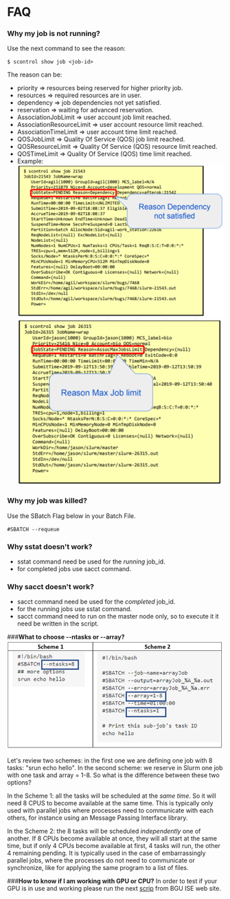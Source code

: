 
# FAQ
<!-- blank line -->

### **Why my job is not running?**   

Use the next command to see the reason:  

    $ scontrol show job <job-id>

The reason can be:  

  * priority => resources being reserved for higher priority job.
  * resources => required resources are in user.
  * dependency => job dependencies not yet satisfied.
  * reservation => waiting for advanced reservation.
  * AssociationJobLimit => user account job limit reached.
  * AssociationResourceLimit => user account resource limit reached.
  * AssociationTimeLimit => user account time limit reached.
  * QOSJobLimit => Quality Of Service (QOS) job limit reached.
  * QOSResourceLimit => Quality Of Service (QOS) resource limit reached.
  * QOSTimeLimit => Quality Of Service (QOS) time limit reached.
  * Example:  
  ![Screenshot](img/job_not_run_reason_1.png)
  ![Screenshot](img/job_not_run_reason_2.png)
<!-- blank line -->

### **Why my job was killed?**  
Use the SBatch Flag below in your Batch File.

    #SBATCH --requeue   
<!-- blank line -->

### **Why sstat doesn't work?**
  * sstat command need be used for the _running_ job_id.
  * for completed jobs use sacct command.
<!-- blank line -->

### **Why sacct doesn't work?**  
  * sacct command need be used for the _completed_ job_id.
  * for the running jobs use sstat command.
  * sacct  command need to run on the master node only, so to execute it it need be written in the script.  
<!-- blank line -->

###**What to choose --ntasks or --array?**
![Screenshot](img/n_task_array_example.png)
<!-- blank line -->

Let's review two schemes: in the first one we are defining one job with 8 tasks: "srun echo hello".
In the second scheme: we reserve in Slurm one job with one task and array = 1-8. So what is the difference between these two options?  
<!-- blank line -->

In the Scheme 1: all the tasks will be scheduled at the _same time_.  So it will need 8 CPUS to become available at the same time. This is typically only used with parallel jobs where processes need to communicate with each others, for instance using an Message Passing Interface library.  
<!-- blank line -->

In the Scheme 2: the 8 tasks will be scheduled _independently_ one of another. If 8 CPUs become available at once, they will all start at the same time, but if only 4 CPUs become available at first, 4 tasks will run, the other 4 remaining pending.  It is typically used in the case of embarrassingly parallel jobs, where the processes do not need to communicate or synchronize, like for applying the same program to a list of files.  


###**How to know if I am working with GPU or CPU?**
In order to test if your GPU is in use and working please run the next [scrip](http://gpu.bgu.ac.il/examples/) from BGU ISE web site.
